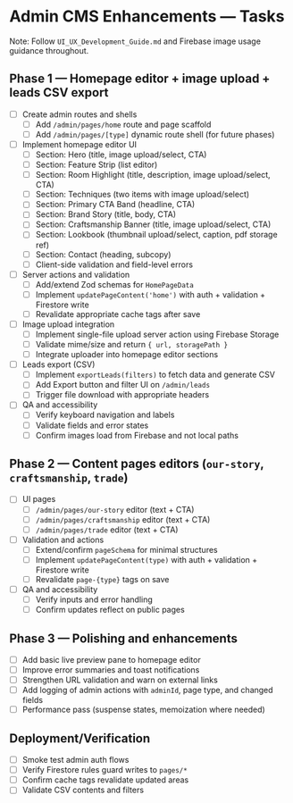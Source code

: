 # Admin CMS Enhancements — Tasks

Note: Follow `UI_UX_Development_Guide.md` and Firebase image usage guidance throughout.

## Phase 1 — Homepage editor + image upload + leads CSV export

- [ ] Create admin routes and shells
  - [ ] Add `/admin/pages/home` route and page scaffold
  - [ ] Add `/admin/pages/[type]` dynamic route shell (for future phases)
- [ ] Implement homepage editor UI
  - [ ] Section: Hero (title, image upload/select, CTA)
  - [ ] Section: Feature Strip (list editor)
  - [ ] Section: Room Highlight (title, description, image upload/select, CTA)
  - [ ] Section: Techniques (two items with image upload/select)
  - [ ] Section: Primary CTA Band (headline, CTA)
  - [ ] Section: Brand Story (title, body, CTA)
  - [ ] Section: Craftsmanship Banner (title, image upload/select, CTA)
  - [ ] Section: Lookbook (thumbnail upload/select, caption, pdf storage ref)
  - [ ] Section: Contact (heading, subcopy)
  - [ ] Client-side validation and field-level errors
- [ ] Server actions and validation
  - [ ] Add/extend Zod schemas for `HomePageData`
  - [ ] Implement `updatePageContent('home')` with auth + validation + Firestore write
  - [ ] Revalidate appropriate cache tags after save
- [ ] Image upload integration
  - [ ] Implement single-file upload server action using Firebase Storage
  - [ ] Validate mime/size and return `{ url, storagePath }`
  - [ ] Integrate uploader into homepage editor sections
- [ ] Leads export (CSV)
  - [ ] Implement `exportLeads(filters)` to fetch data and generate CSV
  - [ ] Add Export button and filter UI on `/admin/leads`
  - [ ] Trigger file download with appropriate headers
- [ ] QA and accessibility
  - [ ] Verify keyboard navigation and labels
  - [ ] Validate fields and error states
  - [ ] Confirm images load from Firebase and not local paths

## Phase 2 — Content pages editors (`our-story`, `craftsmanship`, `trade`)

- [ ] UI pages
  - [ ] `/admin/pages/our-story` editor (text + CTA)
  - [ ] `/admin/pages/craftsmanship` editor (text + CTA)
  - [ ] `/admin/pages/trade` editor (text + CTA)
- [ ] Validation and actions
  - [ ] Extend/confirm `pageSchema` for minimal structures
  - [ ] Implement `updatePageContent(type)` with auth + validation + Firestore write
  - [ ] Revalidate `page-{type}` tags on save
- [ ] QA and accessibility
  - [ ] Verify inputs and error handling
  - [ ] Confirm updates reflect on public pages

## Phase 3 — Polishing and enhancements

- [ ] Add basic live preview pane to homepage editor
- [ ] Improve error summaries and toast notifications
- [ ] Strengthen URL validation and warn on external links
- [ ] Add logging of admin actions with `adminId`, page type, and changed fields
- [ ] Performance pass (suspense states, memoization where needed)

## Deployment/Verification

- [ ] Smoke test admin auth flows
- [ ] Verify Firestore rules guard writes to `pages/*`
- [ ] Confirm cache tags revalidate updated areas
- [ ] Validate CSV contents and filters
